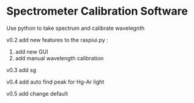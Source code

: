 # Spectrometer Calibration Software
Use python to take spectrum and calibrate wavelegnth

v0.2 add new features to the raspiui.py :
1. add new GUI
2. add manual wavelength calibration

v0.3 add sg

v0.4 add auto find peak for Hg-Ar light

v0.5 add change default
